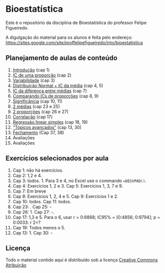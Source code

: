 # Bioestatística

Este é o repositório da disciplina de Bioestatística do professor Felipe Figueiredo.

A digulgação do material para os alunos é feita pelo endereço: https://sites.google.com/site/proffelipefigueiredo/into/bioestatistica

## Planejamento de aulas de conteúdo

1. [Introdução][] (cap 1)
2. [IC de uma proporção][] (cap 2)
3. [Variabilidade][] (cap 3)
4. [Distribuição Normal + IC da média][] (cap 4, 5)
5. [IC da diferença entre médias][] (cap 7)
6. [Comparando ICs de proporções][] (cap 8, 9)
7. [Significância][] (cap 10, 11)
8. [2 médias][] (cap 23 e 25)
9. [2 proporções][] (cap 26 e 27)
10. [Correlação][] (cap 17)
11. [Regressão linear simples][] (cap 18, 19)
12. ["Tópicos avançados"][] (cap 13, 30)
13. [Fechamento][] (Cap 37, 38)
14. Avaliações
15. Avaliações

[Introdução]: https://github.com/philsf/Bioestatistica/raw/v2017.1-INTO/Aulas/BE-Intro.pdf
[IC de uma proporção]: https://github.com/philsf/Bioestatistica/raw/v2017.1-INTO/Aulas/BE-IC-prop-cap2.pdf
[Variabilidade]: https://github.com/philsf/Bioestatistica/raw/v2017.1-INTO/Aulas/BE-Variabilidade-cap3.pdf
[Distribuição Normal + IC da média]: https://github.com/philsf/Bioestatistica/raw/v2017.1-INTO/Aulas/BE-Normal-IC-cap4-5.pdf
[IC da diferença entre médias]: https://github.com/philsf/Bioestatistica/raw/v2017.1-INTO/Aulas/BE-diferenca-IC-media-cap7.pdf
[Comparando ICs de proporções]: https://github.com/philsf/Bioestatistica/raw/v2017.1-INTO/Aulas/BE-OR-RR-cap8-9.pdf
[Significância]: https://github.com/philsf/Bioestatistica/raw/v2017.1-INTO/Aulas/BE-Significancia_cap10-11.pdf
[2 médias]: https://github.com/philsf/Bioestatistica/raw/v2017.1-INTO/Aulas/BE-testes-2medias-cap23-25.pdf
[2 proporções]: https://github.com/philsf/Bioestatistica/raw/v2017.1-INTO/Aulas/BE-testes-2prop-cap26-27.pdf
[Correlação]: https://github.com/philsf/Bioestatistica/raw/v2017.1-INTO/Aulas/BE-Correlacao-cap17.pdf
[Regressão linear simples]: https://github.com/philsf/Bioestatistica/raw/v2017.1-INTO/Aulas/BE-Regressao-cap18-19.pdf
["Tópicos avançados"]: https://github.com/philsf/Bioestatistica/raw/v2017.1-INTO/Aulas/BE-Topicos-Avancados.pdf
[Fechamento]: https://github.com/philsf/Bioestatistica/raw/v2017.1-INTO/Aulas/BE-Nao_Param.pdf


## Exercícios selecionados por aula

1. Cap 1: não há exercícios.
2. Cap 2: 1,2 e 4.
3. Cap 3: todos. 1. Para 3 e 4, no Excel use o commando `=DESVPAD()`.
4. Cap 4: Exercícios 1, 2 e 3. Cap 5: Exercícios 1, 3, 7 e 9.
5. Cap 7: Em breve
6. Cap 8: Exercícios 1, 2, 4 e 5. Cap 9: Exercícios 1 e 2.
7. Cap 10: todos. Cap 11: todos.
8. Cap 23: . Cap 25: -
9. Cap 26: 1. Cap 27: -.
10. Cap 17: 1,3 e 5. Para o 6, usar r = 0:8868; IC95% = [0:4856; 0:9794]; p = 0:0033: r 2=?
11. Cap 19: Todos menos o 5.
12. Cap 13: 1. Cap 30: -

## Licença
Todo o material contido aqui é distribuído sob a licença [Creative Commons Atribuição](http://creativecommons.org/licenses/by/4.0/deed.pt_BR)

